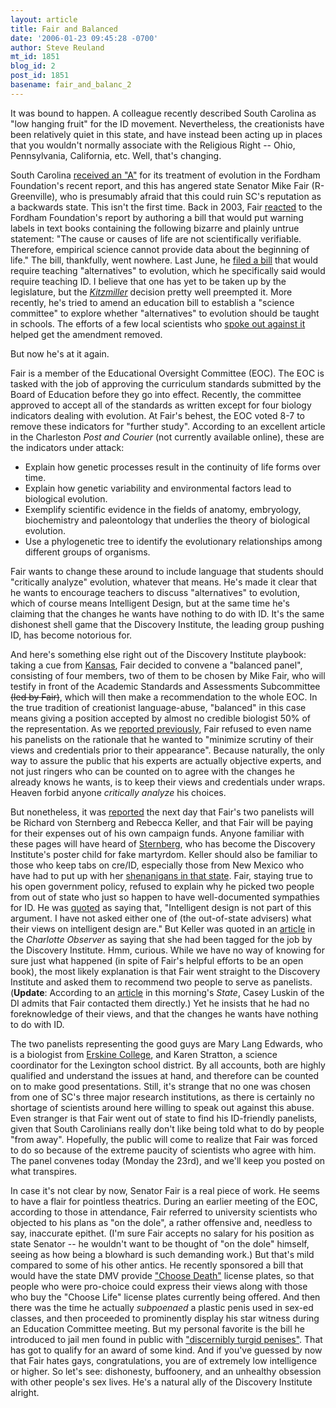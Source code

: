 ```yaml
---
layout: article
title: Fair and Balanced
date: '2006-01-23 09:45:28 -0700'
author: Steve Reuland
mt_id: 1851
blog_id: 2
post_id: 1851
basename: fair_and_balanc_2
---
```

<img src="https://flagplanet.myhsphere.biz/images/SouthCarolinalg.gif" alt="" style="float:left;" />

It was bound to happen.  A colleague recently described South Carolina as "low hanging fruit" for the ID movement.  Nevertheless, the creationists have been relatively quiet in this state, and have instead been acting up in places that you wouldn't normally associate with the Religious Right -- Ohio, Pennsylvania, California, etc.  Well, that's changing.      

South Carolina [received an "A"](http://www.edexcellence.net/foundation/publication/publication.cfm?id=352&amp;pubsubid=1167#1167) for its treatment of evolution in the Fordham Foundation's recent report, and this has angered state Senator Mike Fair (R-Greenville), who is presumably afraid that this could ruin SC's reputation as a backwards state.  This isn't the first time.  Back in 2003, Fair [reacted](http://greenvilleonline.com/news/2003/04/15/200304154775.htm) to the Fordham Foundation's report by authoring a bill that would put warning labels in text books containing the following bizarre and plainly untrue statement:  "The cause or causes of life are not scientifically verifiable. Therefore, empirical science cannot provide data about the beginning of life."  The bill, thankfully, went nowhere.  Last June, he [filed a bill](http://www.myrtlebeachonline.com/mld/myrtlebeachonline/news/local/12320837.htm) that would require teaching "alternatives" to evolution, which he specifically said would require teaching ID.  I believe that one has yet to be taken up by the legislature, but the [_Kitzmiller_](/archives/2005/12/what-the-dover.html) decision pretty well preempted it.  More recently, he's tried to amend an education bill to establish a "science committee" to explore whether "alternatives" to evolution should be taught in schools.  The efforts of a few local scientists who [spoke out against it](http://www.ncseweb.org/resources/rncse_content/vol25/5326_the_senator_and_the_science_co_12_30_1899.asp) helped get the amendment removed.   

But now he's at it again.

Fair is a member of the Educational Oversight Committee (EOC).  The EOC is tasked with the job of approving the curriculum standards submitted by the Board of Education before they go into effect.  Recently, the committee approved to accept all of the standards as written except for four biology indicators dealing with evolution.  At Fair's behest, the EOC voted 8-7 to remove these indicators for "further study".  According to an excellent article in the Charleston _Post and Courier_ (not currently available online), these are the indicators under attack:


* Explain how genetic processes result in the continuity of life forms over time.
* Explain how genetic variability and environmental factors lead to biological evolution.
* Exemplify scientific evidence in the fields of anatomy, embryology, biochemistry and paleontology that underlies the theory of biological evolution.
* Use a phylogenetic tree to identify the evolutionary relationships among different groups of organisms.

    

Fair wants to change these around to include language that students should "critically analyze" evolution, whatever that means.  He's made it clear that he wants to encourage teachers to discuss "alternatives" to evolution, which of course means Intelligent Design, but at the same time he's claiming that the changes he wants have nothing to do with ID.  It's the same dishonest shell game that the Discovery Institute, the leading group pushing ID, has become notorious for.  

And here's something else right out of the Discovery Institute playbook: taking a cue from [Kansas](http://www.pandasthumb.org/pt-archives/000847.html), Fair decided to convene a "balanced panel", consisting of four members, two of them to be chosen by Mike Fair, who will testify in front of the Academic Standards and Assessments Subcommittee ~~(led by Fair)~~, which will then make a recommendation to the whole EOC.  In the true tradition of creationist language-abuse, "balanced" in this case means giving a position accepted by almost no credible biologist 50% of the representation.  As we [reported previously](/archives/2006/01/deep-dark-secre.html), Fair refused to even name his panelists on the rationale that he wanted to "minimize scrutiny of their views and credentials prior to their appearance".  Because naturally, the only way to assure the public that his experts are actually objective experts, and not just ringers who can be counted on to agree with the changes he already knows he wants, is to keep their views and credentials under wraps.  Heaven forbid anyone _critically analyze_ his choices.    

But nonetheless, it was [reported](http://www.thestate.com/mld/thestate/news/local/13667674.htm) the next day that Fair's two panelists will be Richard von Sternberg and Rebecca Keller, and that Fair will be paying for their expenses out of his own campaign funds.  Anyone familiar with these pages will have heard of [Sternberg](http://www.pandasthumb.org/pt-archives/000786.html), who has become the Discovery Institute's poster child for fake martyrdom.  Keller should also be familiar to those who keep tabs on cre/ID, especially those from New Mexico who have had to put up with her [shenanigans in that state](/archives/2005/08/new-mexico-scie.html).  Fair, staying true to his open government policy, refused to explain why he picked two people from out of state who just so happen to have well-documented sympathies for ID.  He was [quoted](http://www.thestate.com/mld/thestate/news/local/13667674.htm) as saying that, "Intelligent design is not part of this argument. I have not asked either one of (the out-of-state advisers) what their views on intelligent design are."  But Keller was quoted in an [article](http://www.charlotte.com/mld/observer/news/local/states/south_carolina/counties/york/13667809.htm) in the _Charlotte Observer_ as saying that she had been tagged for the job by the Discovery Institute.  Hmm, curious.  While we have no way of knowing for sure just what happened (in spite of Fair's helpful efforts to be an open book), the most likely explanation is that Fair went straight to the Discovery Institute and asked them to recommend two people to serve as panelists.  (**Update**:  According to an [article](http://www.thestate.com/mld/thestate/13690813.htm) in this morning's _State_, Casey Luskin of the DI admits that Fair contacted them directly.)  Yet he insists that he had no foreknowledge of their views, and that the changes he wants have nothing to do with ID.

The two panelists representing the good guys are Mary Lang Edwards, who is a biologist from [Erskine College](http://www.erskine.edu/chooser2.html), and Karen Stratton, a science coordinator for the Lexington school district.  By all accounts, both are highly qualified and understand the issues at hand, and therefore can be counted on to make good presentations.  Still, it's strange that no one was chosen from one of SC's three major research institutions, as there is certainly no shortage of scientists around here willing to speak out against this abuse.  Even stranger is that Fair went out of state to find his ID-friendly panelists, given that South Carolinians really don't like being told what to do by people "from away".  Hopefully, the public will come to realize that Fair was forced to do so because of the extreme paucity of scientists who agree with him.  The panel convenes today (Monday the 23rd), and we'll keep you posted on what transpires.

In case it's not clear by now, Senator Fair is a real piece of work.  He seems to have a flair for pointless theatrics.  During an earlier meeting of the EOC, according to those in attendance, Fair referred to university scientists who objected to his plans as "on the dole", a rather offensive and, needless to say, inaccurate epithet.  (I'm sure Fair accepts no salary for his position as state Senator -- he wouldn't want to be thought of "on the dole" himself, seeing as how being a blowhard is such demanding work.)  But that's mild compared to some of his other antics.  He recently sponsored a bill that would have the state DMV provide ["Choose Death"](http://not-very-bright.blogspot.com/2006/01/can-someone-please-send-him-to-his.html#links) license plates, so that people who were pro-choice could express their views along with those who buy the "Choose Life" license plates currently being offered.  And then there was the time he actually _subpoenaed_ a plastic penis used in sex-ed classes, and then proceeded to prominently display his star witness during an Education Committee meeting.  But my personal favorite is the bill he introduced to jail men found in public with ["discernibly turgid penises"](http://www.scpronet.com/point/9709/lips.html).  That has got to qualify for an award of some kind.  And if you've guessed by now that Fair hates gays, congratulations, you are of extremely low intelligence or higher.  So let's see: dishonesty, buffoonery, and an unhealthy obsession with other people's sex lives.  He's a natural ally of the Discovery Institute alright.
